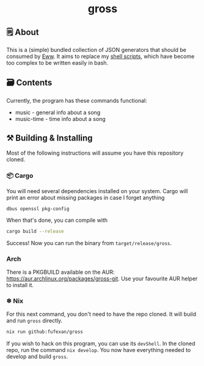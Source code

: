 <h1 align="center">gross</h1>

## 🗒 About

This is a (simple) bundled collection of JSON generators that should be consumed by [Eww](https://github.com/elkowar/eww).
It aims to replace my [shell scripts](https://github.com/fufexan/dotfiles/tree/e1e554fdddc2600635f6a9b9f3eb95b9a876d4c0/home/programs/eww/scripts),
which have become too complex to be written easily in bash.

## 🗃️  Contents

Currently, the program has these commands functional:
- music - general info about a song
- music-time - time info about a song

## ⚒ Building & Installing

Most of the following instructions will assume you have this repository cloned.

### 📦 Cargo

You will need several dependencies installed on your system. Cargo will print an error about missing packages in case I forget anything
```
dbus openssl pkg-config
```

When that's done, you can compile with
```bash
cargo build --release
```

Success! Now you can run the binary from `target/release/gross`.

### Arch

There is a PKGBUILD available on the AUR: <https://aur.archlinux.org/packages/gross-git>.
Use your favourite AUR helper to install it.

### ❄ Nix

For this next command, you don't need to have the repo cloned. It will build and run `gross` directly.
```bash
nix run github:fufexan/gross
```

If you wish to hack on this program, you can use its `devShell`. In the cloned repo, run the command `nix develop`.
You now have everything needed to develop and build `gross`.
